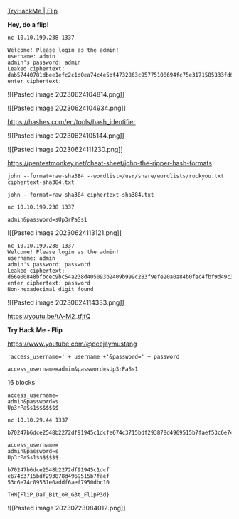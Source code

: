 [TryHackMe | Flip](https://tryhackme.com/room/flip)

**Hey, do a flip!**

```
nc 10.10.199.238 1337
```

```
Welcome! Please login as the admin!
username: admin
admin's password: admin
Leaked ciphertext: dab57440781dbee1efc2c1d0ea74c4e5bf4732863c95775108694fc75e3171585333fd6e0b061188d6d2f69b3ba2dad5
enter ciphertext: 
```

![[Pasted image 20230624104814.png]]

![[Pasted image 20230624104934.png]]

https://hashes.com/en/tools/hash_identifier

![[Pasted image 20230624105144.png]]

![[Pasted image 20230624111230.png]]

https://pentestmonkey.net/cheat-sheet/john-the-ripper-hash-formats

```
john --format=raw-sha384 --wordlist=/usr/share/wordlists/rockyou.txt ciphertext-sha384.txt
```

```
john --format=raw-sha384 ciphertext-sha384.txt
```

```
nc 10.10.199.238 1337
```

```
admin&password=sUp3rPaSs1
```

![[Pasted image 20230624113121.png]]

```
nc 10.10.199.238 1337
Welcome! Please login as the admin!
username: admin
admin's password: password
Leaked ciphertext: d66e00848bfbcec9bc54a238d405093b2409b999c283f9efe20a0a84b0fec4fbf9d49c3d3a1637f8d93ac03979ae7526
enter ciphertext: password
Non-hexadecimal digit found
```

![[Pasted image 20230624114333.png]]

https://youtu.be/tA-M2_tfjfQ

**Try Hack Me - Flip**

https://www.youtube.com/@deejaymustang

```
'access_username=' + username +'&password=' + password
```

```
access_username=admin&password=sUp3rPaSs1
```

16 blocks

```
access_username=
admin&password=s
Up3rPaSs1$$$$$$$
```

```
nc 10.10.29.44 1337
```

```
b70247b6dce2548b2272df91945c1dcfe674c3715bdf293878d4969515b7faef53c6e74c09531e0addf6aef7950dbc10
```

```
access_username=
admin&password=s
Up3rPaSs1$$$$$$$

b70247b6dce2548b2272df91945c1dcf
e674c3715bdf293878d4969515b7faef
53c6e74c09531e0addf6aef7950dbc10

THM{FliP_DaT_B1t_oR_G3t_Fl1pP3d}
```

![[Pasted image 20230723084012.png]]

